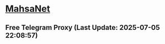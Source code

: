 
# [MahsaNet](https://t.me/mahsa_net)
## Free Telegram Proxy (Last Update: 2025-07-05 22:08:57)

    